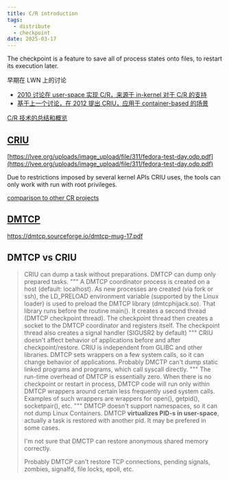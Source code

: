 ```yaml
---
title: C/R introduction
tags:
  - distribute
  - checkpoint
date: 2025-03-17
---
```

The checkpoint is a feature to save all of process states onto files, to restart its execution later.

早期在 LWN 上的讨论
- [2010 讨论在 user-space 实现 C/R，来源于 in-kernel 对于 C/R 的支持](https://lwn.net/Articles/414264/)
- [基于上一个讨论，在 2012 提出 CRIU，应用于 container-based 的场景](https://lwn.net/Articles/478111/)

[C/R 技术的总结和概览](https://cvw.cac.cornell.edu/checkpoint/cr-types/taxonomy)

## [CRIU](https://criu.org/Main_Page)
[https://lvee.org/uploads/image_upload/file/311/fedora-test-day.odp.pdf](https://lvee.org/uploads/image_upload/file/311/fedora-test-day.odp.pdf)

Due to restrictions imposed by several kernel APIs CRIU uses, the tools can only work with run with root privileges.

[comparison to other CR projects](https://criu.org/Comparison_to_other_CR_projects)
## [DMTCP](https://dmtcp.sourceforge.io/)
https://dmtcp.sourceforge.io/dmtcp-mug-17.pdf
## DMTCP vs CRIU
> CRIU can dump a task without preparations. DMTCP can dump only prepared tasks.
> """
> A DMTCP coordinator process is created on a host (default: localhost). As new processes are created (via fork or ssh), the LD_PRELOAD
> environment variable (supported by the Linux loader) is used to preload
> the DMTCP library (dmtcphijack.so). That library runs before the routine
> main(). It creates a second thread (DMTCP checkpoint thread). The
> checkpoint thread then creates a socket to the DMTCP coordinator and
> registers itself. The checkpoint thread also creates a signal handler
> (SIGUSR2 by default)
> """
> CRIU doesn't affect behavior of applications before and after
> checkpoint/restore. CRIU is independent from GLIBC and other libraries.
> DMTCP sets wrappers on a few system calls, so it can change behavior of
> applications. Probably DMCTP can't dump static linked programs and
> programs, which call syscall directly.
> """
> The run-time overhead of DMTCP is essentially zero. When there is no
> checkpoint or restart in process, DMTCP code will run only within DMTCP
> wrappers around certain less frequently used system calls. Examples of
> such wrappers are wrappers for open(), getpid(), socketpair(), etc.
> """
> DMTCP doesn't support namespaces, so it can not dump Linux Containers.
> DMTCP **virtualizes PID-s in user-space**, actually a task is restored with
> another pid. It may be prefered in some cases.
> 
> I'm not sure that DMCTP can restore anonymous shared memory correctly.
> 
> Probably DMTCP can't restore TCP connections, pending signals, zombies,
> signalfd, file locks, epoll, etc.